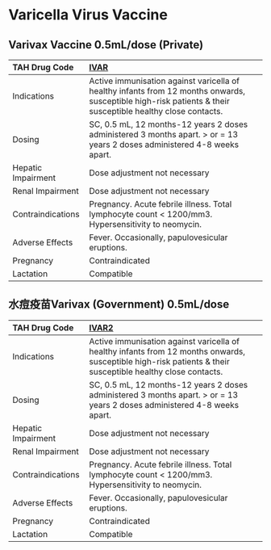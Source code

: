 # Varicella Virus Vaccine

## Varivax Vaccine 0.5mL/dose (Private)

| TAH Drug Code      | [**IVAR**](https://www.tahsda.org.tw/drugs/hissearch.php?drug_code=IVAR)                                                                                    |
|:-------------------|:------------------------------------------------------------------------------------------------------------------------------------------------------------|
| Indications        | Active immunisation against varicella of healthy infants from 12 months onwards, susceptible high-risk patients & their susceptible healthy close contacts. |
| Dosing             | SC, 0.5 mL, 12 months-12 years 2 doses administered 3 months apart. > or = 13 years 2 doses administered 4-8 weeks apart.                                   |
| Hepatic Impairment | Dose adjustment not necessary                                                                                                                               |
| Renal Impairment   | Dose adjustment not necessary                                                                                                                               |
| Contraindications  | Pregnancy. Acute febrile illness. Total lymphocyte count < 1200/mm3. Hypersensitivity to neomycin.                                                          |
| Adverse Effects    | Fever. Occasionally, papulovesicular eruptions.                                                                                                             |
| Pregnancy          | Contraindicated                                                                                                                                             |
| Lactation          | Compatible                                                                                                                                                  |

## 水痘疫苗Varivax (Government) 0.5mL/dose

| TAH Drug Code      | [**IVAR2**](https://www.tahsda.org.tw/drugs/hissearch.php?drug_code=IVAR2)                                                                                  |
|:-------------------|:------------------------------------------------------------------------------------------------------------------------------------------------------------|
| Indications        | Active immunisation against varicella of healthy infants from 12 months onwards, susceptible high-risk patients & their susceptible healthy close contacts. |
| Dosing             | SC, 0.5 mL, 12 months-12 years 2 doses administered 3 months apart. > or = 13 years 2 doses administered 4-8 weeks apart.                                   |
| Hepatic Impairment | Dose adjustment not necessary                                                                                                                               |
| Renal Impairment   | Dose adjustment not necessary                                                                                                                               |
| Contraindications  | Pregnancy. Acute febrile illness. Total lymphocyte count < 1200/mm3. Hypersensitivity to neomycin.                                                          |
| Adverse Effects    | Fever. Occasionally, papulovesicular eruptions.                                                                                                             |
| Pregnancy          | Contraindicated                                                                                                                                             |
| Lactation          | Compatible                                                                                                                                                  |

